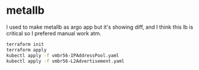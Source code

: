 # metallb

I used to make metallb as argo app but it's showing diff, and I think this lb is critical so I prefered manual work atm.

```bash
terraform init
terraform apply
kubectl apply -f vmbr56-IPAddressPool.yaml
kubectl apply -f vmbr56-L2Advertisement.yaml
```
